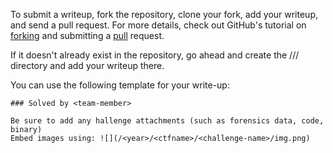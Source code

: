 To submit a writeup, fork the repository, clone your fork, add your writeup, and send a pull request. For more details, check out GitHub's tutorial on [forking](https://help.github.com/articles/fork-a-repo/) and submitting a [pull](https://help.github.com/articles/using-pull-requests/) request.

If it doesn't already exist in the repository, go ahead and create the /<year>/<ctfname>/<challenge-name> directory and add your writeup there.

You can use the following template for your write-up:

```
### Solved by <team-member>

Be sure to add any hallenge attachments (such as forensics data, code, binary)
Embed images using: ![](/<year>/<ctfname>/<challenge-name>/img.png)
```
